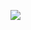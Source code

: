 ![](https://www.nta.go.jp/tmp/e68a809c-8932-4db1-8097-f32e18787741/images/5158472b9c3a796fd0af0a6ba68948732987f35a15d8cd584f35d579b452ef1e.jpg)